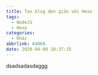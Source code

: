 ```yaml
---
title: Tao blog đơn giản với Hexo
tags:
  - NodeJS
  - Hexo
categories:
  - Khác
abbrlink: 64068
date: 2020-04-08 10:37:15
---
```

dsadsadasdaggg
